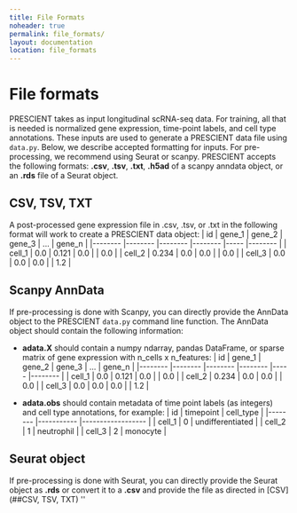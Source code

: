 ```yaml
---
title: File Formats
noheader: true
permalink: file_formats/
layout: documentation
location: file_formats
---
```


# File formats

PRESCIENT takes as input longitudinal scRNA-seq data. For training, all that is needed is normalized gene expression, time-point labels, and cell type annotations. These inputs are used to generate a PRESCIENT data file using `data.py`. Below, we describe accepted formatting for inputs. For pre-processing, we recommend using Seurat or scanpy. PRESCIENT accepts the following formats: **.csv**, **.tsv**, **.txt**, **.h5ad** of a scanpy anndata object, or an **.rds** file of a Seurat object.

## CSV, TSV, TXT
A post-processed gene expression file in .csv, .tsv, or .txt in the following format will work to create a PRESCIENT data object:
| id     	| gene_1 	| gene_2 	| gene_3 	| ... 	| gene_n 	|
|--------	|--------	|--------	|--------	|-----	|--------	|
| cell_1 	| 0.0    	| 0.121  	| 0.0    	|     	| 0.0    	|
| cell_2 	| 0.234  	| 0.0    	| 0.0    	|     	| 0.0    	|
| cell_3 	| 0.0    	| 0.0    	| 0.0    	|     	| 1.2    	|


## Scanpy AnnData
If pre-processing is done with Scanpy, you can directly provide the AnnData object to the PRESCIENT `data.py` command line function. The AnnData object should contain the following information:
- **adata.X** should contain a numpy ndarray, pandas DataFrame, or sparse matrix of gene expression with n_cells x n_features:
| id     	| gene_1 	| gene_2 	| gene_3 	| ... 	| gene_n 	|
|--------	|--------	|--------	|--------	|-----	|--------	|
| cell_1 	| 0.0    	| 0.121  	| 0.0    	|     	| 0.0    	|
| cell_2 	| 0.234  	| 0.0    	| 0.0    	|     	| 0.0    	|
| cell_3 	| 0.0    	| 0.0    	| 0.0    	|     	| 1.2    	|

- **adata.obs** should contain metadata of time point labels (as integers) and cell type annotations, for example:
| id     	| timepoint 	| cell_type        	|
|--------	|-----------	|------------------	|
| cell_1 	| 0         	| undifferentiated 	|
| cell_2 	| 1         	| neutrophil       	|
| cell_3 	| 2         	| monocyte         	|

## Seurat object
If pre-processing is done with Seurat, you can directly provide the Seurat object as **.rds** or convert it to a **.csv** and provide the file as directed in [CSV](##CSV, TSV, TXT)
''

